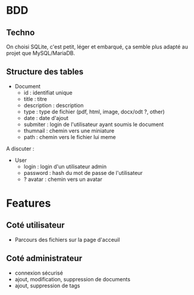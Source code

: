 # BDD

## Techno

On choisi SQLite, c'est petit, léger et embarqué, ça semble plus adapté au projet que MySQL/MariaDB.

## Structure des tables

- Document
    - id : identifiat unique
    - title : titre
    - description : description
    - type : type de fichier (pdf, html, image, docx/odt ?, other)
    - date : date d'ajout
    - submiter : login de l'utilisateur ayant soumis le document
    - thumnail : chemin vers une miniature
    - path : chemin vers le fichier lui meme

A discuter :

- User
    - login : login d'un utilisateur admin
    - password : hash du mot de passe de l'utilisateur
    - ? avatar : chemin vers un avatar

# Features

## Coté utilisateur
- Parcours des fichiers sur la page d'acceuil

## Coté administrateur
- connexion sécurisé
- ajout, modification, suppression de documents
- ajout, suppression de tags

